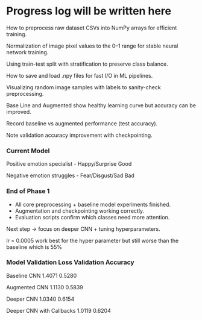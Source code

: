 # Progress log will be written here


How to preprocess raw dataset CSVs into NumPy arrays for efficient training.

Normalization of image pixel values to the 0–1 range for stable neural network training.

Using train-test split with stratification to preserve class balance.

How to save and load .npy files for fast I/O in ML pipelines.

Visualizing random image samples with labels to sanity-check preprocessing.

Base Line and Augmented show healthy learning curve but accuracy can be improved.

Record baseline vs augmented performance (test accuracy).

Note validation accuracy improvement with checkpointing.

### Current Model

Positive emotion specialist - Happy/Surprise Good 

Negative emotion struggles - Fear/Disgust/Sad Bad

### End of Phase 1 
- All core preprocessing + baseline model experiments finished.  
- Augmentation and checkpointing working correctly.  
- Evaluation scripts confirm which classes need more attention.  

Next step → focus on deeper CNN + tuning hyperparameters.


lr = 0.0005 work best for the hyper parameter but still worse than the baseline which is 55% 


### Model	Validation Loss	Validation Accuracy

Baseline CNN	1.4071	0.5280

Augmented CNN	1.1130	0.5839

Deeper CNN	1.0340	0.6154

Deeper CNN with Callbacks	1.0119	0.6204
